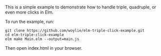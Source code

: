 This is a simple example to demonstrate how to handle triple, quadruple, or even more clicks in Elm.

To run the example, run:

```
git clone https://github.com/woylie/elm-triple-click-example.git
cd elm-triple-click-example
elm make Main.elm --output=main.js
```

Then open index.html in your browser.
